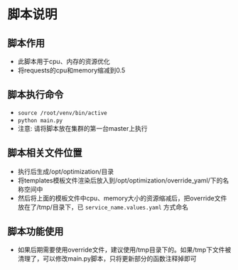 # 脚本说明
## 脚本作用
+ 此脚本用于cpu、内存的资源优化
+ 将requests的cpu和memory缩减到0.5

## 脚本执行命令
+ `source /root/venv/bin/active`
+ `python main.py`
+ 注意: 请将脚本放在集群的第一台master上执行

## 脚本相关文件位置
+ 执行后生成/opt/optimization/目录
+ 将templates模板文件渲染后放入到/opt/optimization/override_yaml/下的名称空间中
+ 然后将上面的模板文件中cpu、memory大小的资源缩减后，把override文件放在了/tmp/目录下，已 `service_name.values.yaml` 方式命名

## 脚本功能使用
+ 如果后期需要使用override文件，建议使用/tmp目录下的。如果/tmp下文件被清理了，可以修改main.py脚本，只将更新部分的函数注释掉即可